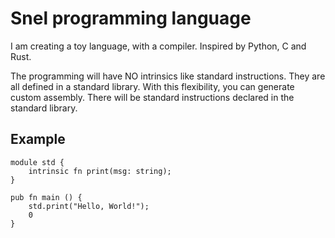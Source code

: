 # Snel programming language
I am creating a toy language, with a compiler. Inspired by Python, C and Rust.

The programming will have NO intrinsics like standard instructions. They are all defined in a standard library. With this flexibility, you can generate custom assembly.
There will be standard instructions declared in the standard library.

## Example
```
module std {
    intrinsic fn print(msg: string);
}

pub fn main () {
    std.print("Hello, World!");
    0
}
```